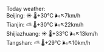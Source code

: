 Today weather:  
Beijing: ☀️   🌡️+30°C 🌬️↖7km/h  
Tianjin: ⛅️  🌡️+30°C 🌬️↖22km/h  
Shijiazhuang: ☀️   🌡️+33°C 🌬️↖13km/h  
Tangshan: ⛅️  🌡️+29°C 🌬️↖10km/h  
